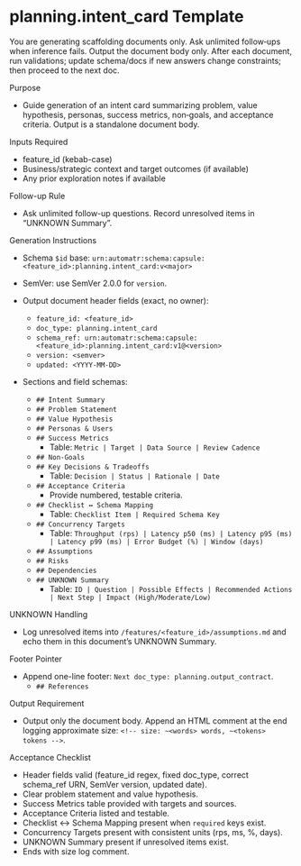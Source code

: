 # planning.intent_card Template

You are generating scaffolding documents only. Ask unlimited follow‑ups when inference fails. Output the document body only. After each document, run validations; update schema/docs if new answers change constraints; then proceed to the next doc.

Purpose
- Guide generation of an intent card summarizing problem, value hypothesis, personas, success metrics, non‑goals, and acceptance criteria. Output is a standalone document body.

Inputs Required
- feature_id (kebab-case)
- Business/strategic context and target outcomes (if available)
- Any prior exploration notes if available

Follow-up Rule
- Ask unlimited follow-up questions. Record unresolved items in “UNKNOWN Summary”.

Generation Instructions
- Schema `$id` base: `urn:automatr:schema:capsule:<feature_id>:planning.intent_card:v<major>`
- SemVer: use SemVer 2.0.0 for `version`.
- Output document header fields (exact, no owner):
  - `feature_id: <feature_id>`
  - `doc_type: planning.intent_card`
  - `schema_ref: urn:automatr:schema:capsule:<feature_id>:planning.intent_card:v1@<version>`
  - `version: <semver>`
  - `updated: <YYYY-MM-DD>`

- Sections and field schemas:
  - `## Intent Summary`
  - `## Problem Statement`
  - `## Value Hypothesis`
  - `## Personas & Users`
  - `## Success Metrics`
    - Table: `Metric | Target | Data Source | Review Cadence`
  - `## Non-Goals`
  - `## Key Decisions & Tradeoffs`
    - Table: `Decision | Status | Rationale | Date`
  - `## Acceptance Criteria`
    - Provide numbered, testable criteria.
  - `## Checklist ↔ Schema Mapping`
    - Table: `Checklist Item | Required Schema Key`
  - `## Concurrency Targets`
    - Table: `Throughput (rps) | Latency p50 (ms) | Latency p95 (ms) | Latency p99 (ms) | Error Budget (%) | Window (days)`
  - `## Assumptions`
  - `## Risks`
  - `## Dependencies`
  - `## UNKNOWN Summary`
    - Table: `ID | Question | Possible Effects | Recommended Actions | Next Step | Impact (High/Moderate/Low)`

UNKNOWN Handling
- Log unresolved items into `/features/<feature_id>/assumptions.md` and echo them in this document’s UNKNOWN Summary.

Footer Pointer
- Append one-line footer: `Next doc_type: planning.output_contract`.
  - `## References`

Output Requirement
- Output only the document body. Append an HTML comment at the end logging approximate size: `<!-- size: ~<words> words, ~<tokens> tokens -->`.

Acceptance Checklist
- Header fields valid (feature_id regex, fixed doc_type, correct schema_ref URN, SemVer version, updated date).
- Clear problem statement and value hypothesis.
- Success Metrics table provided with targets and sources.
- Acceptance Criteria listed and testable.
- Checklist ↔ Schema Mapping present when `required` keys exist.
- Concurrency Targets present with consistent units (rps, ms, %, days).
- UNKNOWN Summary present if unresolved items exist.
- Ends with size log comment.
